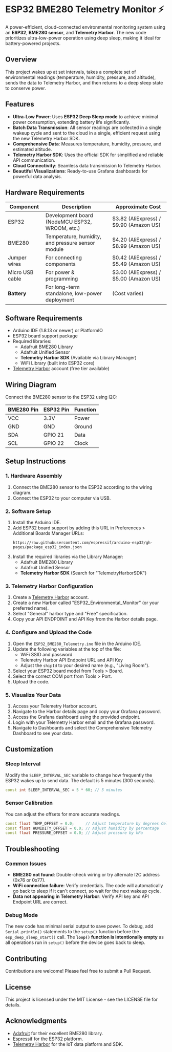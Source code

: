 # ESP32 BME280 Telemetry Monitor ⚡️

A power-efficient, cloud-connected environmental monitoring system using an **ESP32**, **BME280 sensor**, and **Telemetry Harbor**. The new code prioritizes ultra-low-power operation using deep sleep, making it ideal for battery-powered projects.


## Overview

This project wakes up at set intervals, takes a complete set of environmental readings (temperature, humidity, pressure, and altitude), sends the data to Telemetry Harbor, and then returns to a deep sleep state to conserve power.

## Features

  - **Ultra-Low Power**: Uses **ESP32 Deep Sleep mode** to achieve minimal power consumption, extending battery life significantly.
  - **Batch Data Transmission**: All sensor readings are collected in a single wakeup cycle and sent to the cloud in a single, efficient request using the new Telemetry Harbor SDK.
  - **Comprehensive Data**: Measures temperature, humidity, pressure, and estimated altitude.
  - **Telemetry Harbor SDK**: Uses the official SDK for simplified and reliable API communication.
  - **Cloud Connectivity**: Seamless data transmission to Telemetry Harbor.
  - **Beautiful Visualizations**: Ready-to-use Grafana dashboards for powerful data analysis.



## Hardware Requirements

| Component | Description | Approximate Cost |
|-----------|-------------|------------------|
| ESP32 | Development board (NodeMCU ESP32, WROOM, etc.) | $3.82 (AliExpress) / $9.90 (Amazon US) |
| BME280 | Temperature, humidity, and pressure sensor module | $4.20 (AliExpress) / $8.99 (Amazon US) |
| Jumper wires | For connecting components | $0.42 (AliExpress) / $5.49 (Amazon US) |
| Micro USB cable | For power & programming | $3.00 (AliExpress) / $5.00 (Amazon US) |
| **Battery** | For long-term standalone, low-power deployment | (Cost varies) |



## Software Requirements

  - Arduino IDE (1.8.13 or newer) or PlatformIO
  - ESP32 board support package
  - Required libraries:
      - Adafruit BME280 Library
      - Adafruit Unified Sensor
      - **Telemetry Harbor SDK** (Available via Library Manager)
      - WiFi Library (built into ESP32 core)
  - [Telemetry Harbor](https://telemetryharbor.com) account (free tier available)



## Wiring Diagram

Connect the BME280 sensor to the ESP32 using I2C:

| BME280 Pin | ESP32 Pin | Function |
|------------|-----------|----------|
| VCC | 3.3V | Power |
| GND | GND | Ground |
| SDA | GPIO 21 | Data |
| SCL | GPIO 22 | Clock |



## Setup Instructions

### 1\. Hardware Assembly

1.  Connect the BME280 sensor to the ESP32 according to the wiring diagram.
2.  Connect the ESP32 to your computer via USB.

### 2\. Software Setup

1.  Install the Arduino IDE.
2.  Add ESP32 board support by adding this URL in Preferences \> Additional Boards Manager URLs:
    ```
    https://raw.githubusercontent.com/espressif/arduino-esp32/gh-pages/package_esp32_index.json
    ```
3.  Install the required libraries via the Library Manager:
      - Adafruit BME280 Library
      - Adafruit Unified Sensor
      - **Telemetry Harbor SDK** (Search for "TelemetryHarborSDK")

### 3\. Telemetry Harbor Configuration

1.  Create a [Telemetry Harbor](https://telemetryharbor.com) account.
2.  Create a new Harbor called "ESP32\_Environmental\_Monitor" (or your preferred name).
3.  Select "General" harbor type and "Free" specification.
4.  Copy your API ENDPOINT and API Key from the Harbor details page.

### 4\. Configure and Upload the Code

1.  Open the `ESP32_BME280_Telemetry.ino` file in the Arduino IDE.
2.  Update the following variables at the top of the file:
      - WiFi SSID and password
      - Telemetry Harbor API Endpoint URL and API Key
      - Adjust the `shipId` to your desired name (e.g., "Living Room").
3.  Select your ESP32 board model from Tools \> Board.
4.  Select the correct COM port from Tools \> Port.
5.  Upload the code.

### 5\. Visualize Your Data

1.  Access your Telemetry Harbor account.
2.  Navigate to the Harbor details page and copy your Grafana password.
3.  Access the Grafana dashboard using the provided endpoint.
4.  Login with your Telemetry Harbor email and the Grafana password.
5.  Navigate to Dashboards and select the Comprehensive Telemetry Dashboard to see your data.



## Customization

### Sleep Interval

Modify the `SLEEP_INTERVAL_SEC` variable to change how frequently the ESP32 wakes up to send data. The default is 5 minutes (300 seconds).

```cpp
const int SLEEP_INTERVAL_SEC = 5 * 60; // 5 minutes
```

### Sensor Calibration

You can adjust the offsets for more accurate readings.

```cpp
const float TEMP_OFFSET = 0.0;     // Adjust temperature by degrees Celsius
const float HUMIDITY_OFFSET = 0.0; // Adjust humidity by percentage
const float PRESSURE_OFFSET = 0.0; // Adjust pressure by hPa
```



## Troubleshooting

### Common Issues

  - **BME280 not found**: Double-check wiring or try alternate I2C address (0x76 or 0x77).
  - **WiFi connection failure**: Verify credentials. The code will automatically go back to sleep if it can't connect, so wait for the next wakeup cycle.
  - **Data not appearing in Telemetry Harbor**: Verify API key and API Endpoint URL are correct.

### Debug Mode

The new code has minimal serial output to save power. To debug, add `Serial.println()` statements to the `setup()` function before the `esp_deep_sleep_start()` call. The **`loop()` function is intentionally empty** as all operations run in `setup()` before the device goes back to sleep.



## Contributing

Contributions are welcome\! Please feel free to submit a Pull Request.

## License

This project is licensed under the MIT License - see the LICENSE file for details.

## Acknowledgments

  - [Adafruit](https://adafruit.com) for their excellent BME280 library.
  - [Espressif](https://espressif.com) for the ESP32 platform.
  - [Telemetry Harbor](https://telemetryharbor.com) for the IoT data platform and SDK.
